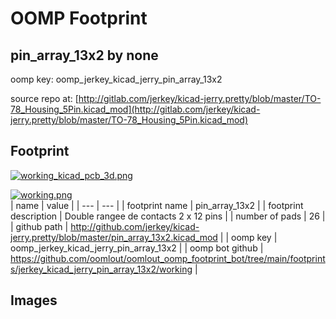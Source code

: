 # OOMP Footprint  
## pin_array_13x2  by none  
  
oomp key: oomp_jerkey_kicad_jerry_pin_array_13x2  
  
source repo at: [http://gitlab.com/jerkey/kicad-jerry.pretty/blob/master/TO-78_Housing_5Pin.kicad_mod](http://gitlab.com/jerkey/kicad-jerry.pretty/blob/master/TO-78_Housing_5Pin.kicad_mod)  
## Footprint  
  
[![working_kicad_pcb_3d.png](working_kicad_pcb_3d_600.png)](working_kicad_pcb_3d.png)  
  
[![working.png](working_600.png)](working.png)  
| name | value | 
| --- | --- | 
| footprint name | pin_array_13x2 | 
| footprint description | Double rangee de contacts 2 x 12 pins | 
| number of pads | 26 | 
| github path | http://github.com/jerkey/kicad-jerry.pretty/blob/master/pin_array_13x2.kicad_mod | 
| oomp key | oomp_jerkey_kicad_jerry_pin_array_13x2 | 
| oomp bot github | https://github.com/oomlout/oomlout_oomp_footprint_bot/tree/main/footprints/jerkey_kicad_jerry_pin_array_13x2/working | 
## Images  

